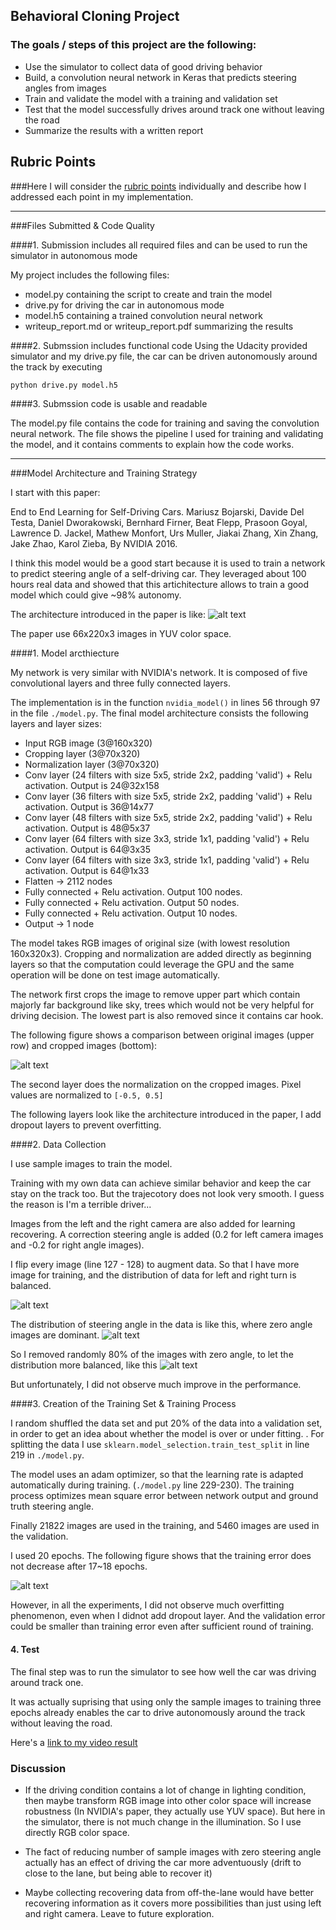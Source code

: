 ## Behavioral Cloning Project

### The goals / steps of this project are the following:
* Use the simulator to collect data of good driving behavior
* Build, a convolution neural network in Keras that predicts steering angles from images
* Train and validate the model with a training and validation set
* Test that the model successfully drives around track one without leaving the road
* Summarize the results with a written report

[//]: # (Image References)
[image0]: ./output_images/model.png "Model in the paper"
[image1]: ./output_images/image_crop_65.png "Cropping"
[image2]: ./output_images/image_flip.png "Flip Image"
[image3]: ./output_images/error.png "Error"
[image4]: ./output_images/angle_hist.png "Angle distribution"
[image5]: ./output_images/angle_hist_sample.png "Angle distribution after sampling"
[image6]: ./examples/placeholder_small.png "Normal Image"
[image7]: ./examples/placeholder_small.png "Flipped Image"

## Rubric Points
###Here I will consider the [rubric points](https://review.udacity.com/#!/rubrics/432/view) individually and describe how I addressed each point in my implementation.  

---
###Files Submitted & Code Quality

####1. Submission includes all required files and can be used to run the simulator in autonomous mode

My project includes the following files:
* model.py containing the script to create and train the model
* drive.py for driving the car in autonomous mode
* model.h5 containing a trained convolution neural network 
* writeup_report.md or writeup_report.pdf summarizing the results

####2. Submssion includes functional code
Using the Udacity provided simulator and my drive.py file, the car can be driven autonomously around the track by executing 
```sh
python drive.py model.h5
```

####3. Submssion code is usable and readable

The model.py file contains the code for training and saving the convolution neural network. The file shows the pipeline I used for training and validating the model, and it contains comments to explain how the code works.

---

###Model Architecture and Training Strategy


I start with this paper:

End to End Learning for Self-Driving Cars. Mariusz Bojarski, Davide Del Testa, Daniel Dworakowski, Bernhard Firner, Beat Flepp, Prasoon Goyal, Lawrence D. Jackel, Mathew Monfort, Urs Muller, Jiakai Zhang, Xin Zhang, Jake Zhao, Karol Zieba, By NVIDIA 2016.

I think this model would be a good start because it is used to train a network to predict steering angle of a self-driving car. They leveraged about 100 hours real data and showed that this artichitecture allows to train a good model which could give ~98% autonomy.

The architecture introduced in the paper is like:
![alt text][image0]

The paper use 66x220x3 images in YUV color space.


####1. Model arcthiecture

My network is very similar with NVIDIA's network. It is composed of five convolutional layers and three fully connected layers.

The implementation is in the function `nvidia_model()` in lines 56 through 97 in the file `./model.py`. 
The final model architecture consists the following layers and layer sizes:

* Input RGB image (3@160x320)
* Cropping layer (3@70x320)
* Normalization layer (3@70x320)
* Conv layer (24 filters with size 5x5, stride 2x2, padding 'valid') + Relu activation. Output is 24@32x158
* Conv layer (36 filters with size 5x5, stride 2x2, padding 'valid') + Relu activation. Output is 36@14x77
* Conv layer (48 filters with size 5x5, stride 2x2, padding 'valid') + Relu activation. Output is 48@5x37
* Conv layer (64 filters with size 3x3, stride 1x1, padding 'valid') + Relu activation. Output is 64@3x35
* Conv layer (64 filters with size 3x3, stride 1x1, padding 'valid') + Relu activation. Output is 64@1x33
* Flatten -> 2112 nodes
* Fully connected + Relu activation. Output 100 nodes.
* Fully connected + Relu activation. Output 50 nodes.
* Fully connected + Relu activation. Output 10 nodes.
* Output -> 1 node

The model takes RGB images of original size (with lowest resolution 160x320x3). Cropping and normalization are added directly as beginning layers so that the computation could leverage the GPU and the same operation will be done on test image automatically.

The network first crops the image to remove upper part which contain majorly far background like sky, trees which would not be very helpful for driving decision. The lowest part is also removed since it contains car hook.

 The following figure shows a comparison between original images (upper row) and cropped images (bottom):

![alt text][image1]

The second layer does the normalization on the cropped images. Pixel values are normalized to `[-0.5, 0.5]`

The following layers look like the architecture introduced in the paper, I add dropout layers to prevent overfitting.


####2. Data Collection

I use sample images to train the model. 

Training with my own data can achieve similar behavior and keep the car stay on the track too.  But the trajecotory does not look very smooth. I guess the reason is I'm a terrible driver...

Images from the left and the right camera are also added for learning recovering. A correction steering angle is added (0.2 for left camera images and -0.2 for right angle images).

I flip every image (line 127 - 128) to augment data. So that I have more image for training, and the distribution of data for left and right turn is balanced.

![alt text][image2]

The distribution of steering angle in the data is like this, where zero angle images are dominant.
![alt text][image4]

So I removed randomly 80% of the images with zero angle, to let the distribution more balanced, like this
![alt text][image5]

But unfortunately, I did not observe much improve in the performance.

####3. Creation of the Training Set & Training Process

I random shuffled the data set and put 20%  of the data into a validation set, in order to get an idea about whether the model is over or under fitting. . For splitting the data I use `sklearn.model_selection.train_test_split` in line 219 in `./model.py`.

The model uses an adam optimizer, so that the learning rate is adapted automatically during training. (`./model.py` line 229-230). The training process optimizes mean square error between network output and ground truth steering angle.

Finally 21822 images are used in the training, and 5460 images are used in the validation.

I used 20 epochs. The following figure shows that the training error does not decrease after 17~18 epochs.

![alt text][image3]

However, in all the experiments, I did not observe much overfitting phenomenon, even when I didnot add dropout layer. And the validation error could be smaller than training error even after sufficient round of training.


#### 4. Test

The final step was to run the simulator to see how well the car was driving around track one. 

It was actually suprising that using only the sample images to training three epochs already enables the car to drive autonomously around the track without leaving the road.

Here's a [link to my video result](./run4_track1.mp4)

### Discussion

*  If the driving condition contains a lot of change in lighting condition, then maybe transform RGB image into other color space will increase robustness (In NVIDIA's paper, they actually use YUV space). But here in the simulator, there is not much change in the illumination. So I use directly RGB color space.

* The fact of reducing number of sample images with zero steering angle actually has an effect of driving the car more adventuously (drift to close to the lane, but being able to recover it)

* Maybe collecting recovering data from off-the-lane would have better recovering information as it covers more possibilities than just using left and right camera. Leave to future exploration.


 
